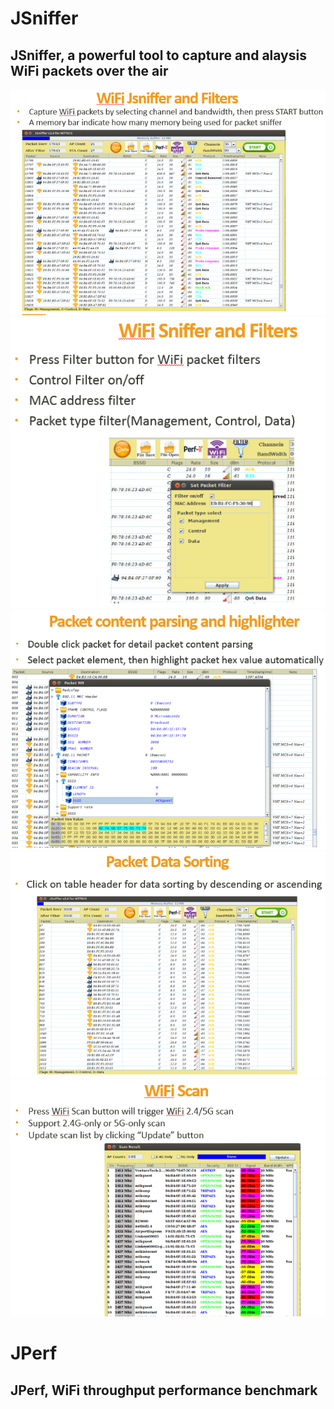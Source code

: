 # JSniffer
## JSniffer, a powerful tool to capture and alaysis WiFi packets over the air

<img src="https://github.com/xplayer9/JSniffer/blob/master/Jsniffer01.png"><br>
<img src="https://github.com/xplayer9/JSniffer/blob/master/Jsniffer02.png"><br>
<img src="https://github.com/xplayer9/JSniffer/blob/master/Jsniffer03.png"><br>
<img src="https://github.com/xplayer9/JSniffer/blob/master/Jsniffer04.png"><br>
<img src="https://github.com/xplayer9/JSniffer/blob/master/Jsniffer05.png">

# JPerf
## JPerf, WiFi throughput performance benchmark
